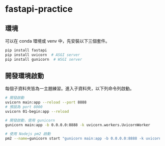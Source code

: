 # fastapi-practice

## 環境

可以在 conda 環境或 venv 中，先安裝以下三個套件。

```sh
pip install fastapi
pip install uvicorn  # ASGI server
pip install gunicorn  # WSGI server
```

## 開發環境啟動

每個子資料夾皆為一主題練習。進入子資料夾，以下列命令列啟動。

```sh
# 開發啟動
uvicorn main:app --reload --port 8888
# 預設為 port 8000
uvicorn 01-begin:app --reload

# 開發啟動，使用 gunicorn
gunicorn main:app -b 0.0.0.0:8888 -k uvicorn.workers.UvicornWorker

# 使用 Nodejs pm2 啟動
pm2 --name=gunicorn start "gunicorn main:app -b 0.0.0.0:8888 -k uvicorn.workers.UvicornWorker"
```
